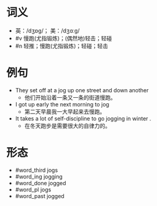 # 词义
- 英：/dʒɒɡ/； 美：/dʒɑːɡ/
- #v 慢跑(尤指锻炼)；(偶然地)轻击；轻碰
- #n 轻推；慢跑(尤指锻炼)；轻碰；轻击
# 例句
- They set off at a jog up one street and down another
	- 他们开始沿着一条又一条的街道慢跑。
- I got up early the next morning to jog
	- 第二天早晨我一大早起来去慢跑。
- It takes a lot of self-discipline to go jogging in winter .
	- 在冬天跑步是需要很大的自律力的。
# 形态
- #word_third jogs
- #word_ing jogging
- #word_done jogged
- #word_pl jogs
- #word_past jogged

